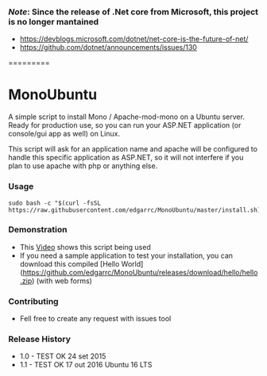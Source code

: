 ### *Note*: Since the release of .Net core from Microsoft, this project is no longer mantained

- https://devblogs.microsoft.com/dotnet/net-core-is-the-future-of-net/
- https://github.com/dotnet/announcements/issues/130

=========

MonoUbuntu
=========

A simple script to install Mono / Apache-mod-mono on a Ubuntu server. Ready for production use, so you can run your ASP.NET application (or console/gui app as well) on Linux.

This script will ask for an application name and apache will be configured to handle this specific application as ASP.NET, so it will not interfere if you plan to use apache with php or anything else.

### Usage

```shell
sudo bash -c "$(curl -fsSL https://raw.githubusercontent.com/edgarrc/MonoUbuntu/master/install.sh)$"
```

### Demonstration

- This [Video](https://youtu.be/BYcYkIySFUk) shows this script being used
- If you need a sample application to test your installation, you can download this compiled [Hello World] (https://github.com/edgarrc/MonoUbuntu/releases/download/hello/hello.zip) (with web forms)

### Contributing

- Fell free to create any request with issues tool

### Release History

- 1.0 - TEST OK 24 set 2015
- 1.1 - TEST OK 17 out 2016 Ubuntu 16 LTS

